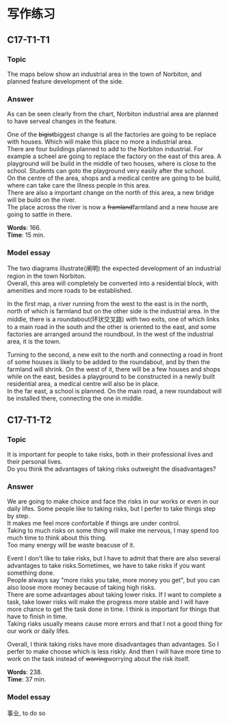 # 写作练习

## C17-T1-T1

### Topic

The maps below show an industrial area in the town of Norbiton, and planned feature development of the side.  

### Answer

As can be seen clearly from the chart, Norbiton industrial area are planned to have serveal changes in the feature.  

One of the ~~bigist~~biggest change is all the factories are going to be replace with houses. Which will make this place no more a industrial area.  
There are four buildings planned to add to the Norbiton industrial. For example a scheel are going to replace the factory on the east of this area.
A playground will be build in the middle of two houses, where is close to the school. Students can goto the playground very easily after the school.  
On the centre of the area, shops and a medical centre are going to be build, where can take care the illness people in this area.  
There are also a important change on the north of this area, a new bridge will be build on the river.  
The place across the river is now a ~~framland~~farmland and a new house are going to sattle in there.  

**Words**: 166.  
**Time**: 15 min.  

### Model essay

The two diagrams illustrate(阐明) the expected development of an industrial region in the town Norbiton.  
Overall, this area will completely be converted into a residential block, with amenities and more roads to be established.  

In the first map, a river running from the west to the east is in the north, north of which is farmland but on the other side is the industrial area.
In the middle, there is a roundabout(环状交叉路) with two exits, one of which links to a main road in the south and the other is oriented to the east, and some factories are arranged around the roundbout. In the west of the industrial area, it is the town.  

Turning to the second, a new exit to the north and connecting a road in front of some houses is likely to be added to the roundabout, and by then the farmland will shrink.
On the west of it, there will be a few houses and shops while on the east, besides a playground to be constructed in a newly built residential area, a medical centre will also be in place.  
In the far east, a school is planned. On the main road, a new roundabout will be installed there, connecting the one in middle.  

## C17-T1-T2

### Topic

It is important for people to take risks, both in their professional lives and their personal lives.  
Do you think the advantages of taking risks outweight the disadvantages?  

### Answer

We are going to make choice and face the risks in our works or even in our daily lifes. Some people like to taking
risks, but I perfer to take things step by step.  
It makes me feel more confortable if things are under control.  
Taking to much risks on some thing will make me nervous, I may spend too much time to think about this thing.  
Too many energy will be waste beacuse of it.  

Event I don't like to take risks, but I have to admit that there are also several advantages to take risks.Sometimes, we have to take risks if you want something done.  
People always say "more risks you take, more money you get", but you can also loose more money because of taking high risks.  
There are some advantages about taking lower risks. If I want to complete a task, take lower risks will make the
progress more stable and I will have more chance to get the task done in time. I think is important for things that have to finish in time.  
Taking riaks usually means cause more errors and that I not a good thing for our work or daily lifes.  

Overall, I think taking risks have more disadvantages than advantages. So I perfer to make choose which is less riskly. And then I will have more time to work on the task instead of ~~worring~~worrying about the risk itself.  

**Words**: 238.  
**Time**: 37 min.  

### Model essay

事业, to do so
